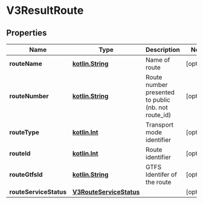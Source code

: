 # V3ResultRoute

## Properties
Name | Type | Description | Notes
------------ | ------------- | ------------- | -------------
**routeName** | [**kotlin.String**](.md) | Name of route |  [optional]
**routeNumber** | [**kotlin.String**](.md) | Route number presented to public (nb. not route_id) |  [optional]
**routeType** | [**kotlin.Int**](.md) | Transport mode identifier |  [optional]
**routeId** | [**kotlin.Int**](.md) | Route identifier |  [optional]
**routeGtfsId** | [**kotlin.String**](.md) | GTFS Identifer of the route |  [optional]
**routeServiceStatus** | [**V3RouteServiceStatus**](V3RouteServiceStatus.md) |  |  [optional]
